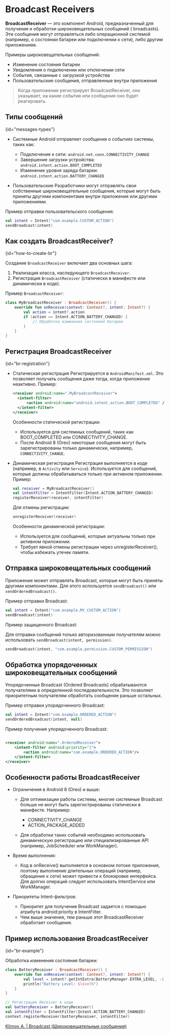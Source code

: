 # Broadcast Receivers

**BroadcastReceiver** — это компонент Android, предназначенный для получения и обработки широковещательных сообщений (
broadcasts). Эти сообщения могут отправляться либо операционной системой (например, о состоянии батареи или подключении
к сети), либо другим приложением.

Примеры широковещательных сообщений:

- Изменение состояния батареи
- Уведомления о подключении или отключении сети
- События, связанные с загрузкой устройства
- Пользовательские сообщения, отправленные внутри приложения

> Когда приложение регистрирует BroadcastReceiver, оно указывает, на какие события или сообщения оно будет реагировать.

## Типы сообщений

{id="messages-types"}

- Системные
  Android отправляет сообщения о событиях системы, таких как:
    - Подключение к сети: `android.net.conn.CONNECTIVITY_CHANGE`
    - Завершение загрузки устройства: `android.intent.action.BOOT_COMPLETED`
    - Изменение уровня заряда батареи: `android.intent.action.BATTERY_CHANGED`

- Пользовательские
  Разработчики могут отправлять свои собственные широковещательные сообщения, которые могут быть приняты другими
  компонентами внутри приложения или другими приложениями.

Пример отправки пользовательского сообщения:

```kotlin
val intent = Intent("com.example.CUSTOM_ACTION")
sendBroadcast(intent)
```

## Как создать BroadcastReceiver?

{id="how-to-create-br"}

Создание `BroadcastReceiver` включает два основных шага:

1. Реализация класса, наследующего `BroadcastReceiver`.
2. Регистрация `BroadcastReceiver` (статически в манифесте или динамически в коде).

Пример `BroadcastReceiver`:

```kotlin
class MyBroadcastReceiver : BroadcastReceiver() {
    override fun onReceive(context: Context?, intent: Intent?) {
        val action = intent?.action
        if (action == Intent.ACTION_BATTERY_CHANGED) {
            // Обработка изменения состояния батареи
        }
    }
}
```

## Регистрация BroadcastReceiver

{id="br-registration"}

- Статическая регистрация
  Регистрируется в `AndroidManifest.xml`. Это позволяет получать сообщения даже тогда, когда приложение неактивно.
  Пример:
  ```xml
  <receiver android:name=".MyBroadcastReceiver">
    <intent-filter>
        <action android:name="android.intent.action.BOOT_COMPLETED" />
    </intent-filter>
  </receiver>
  ```

  Особенности статической регистрации:
    - Используется для системных сообщений, таких как BOOT_COMPLETED или CONNECTIVITY_CHANGE.
    - После Android 8 (Oreo) некоторые сообщения могут быть зарегистрированы только динамически, например,
      `CONNECTIVITY_CHANGE`.

- Динамическая регистрация
  Регистрация выполняется в коде (например, в `Activity` или `Service`). Используется для сообщений, которые должны
  обрабатываться только при активном приложении.
  Пример:
  ```kotlin
  val receiver = MyBroadcastReceiver()
  val intentFilter = IntentFilter(Intent.ACTION_BATTERY_CHANGED)
  registerReceiver(receiver, intentFilter)
  ``` 

  Для отмены регистрации:
  ```kotlin
  unregisterReceiver(receiver)
  ```
  Особенности динамической регистрации:
    - Используется для сообщений, которые актуальны только при активном приложении.
    - Требует явной отмены регистрации через unregisterReceiver(), чтобы избежать утечек памяти.

## Отправка широковещательных сообщений

Приложение может отправлять Broadcast, которые могут быть приняты другими компонентами. Для этого используется
`sendBroadcast()` или `sendOrderedBroadcast()`.

Пример отправки Broadcast:

```kotlin
val intent = Intent("com.example.MY_CUSTOM_ACTION")
sendBroadcast(intent)
```

Пример защищенного Broadcast:

Для отправки сообщений только авторизованным получателям можно использовать `sendBroadcast(intent, permission)`.

```kotlin
sendBroadcast(intent, "com.example.permission.CUSTOM_PERMISSION")
```

## Обработка упорядоченных широковещательных сообщений

Упорядоченные Broadcast (Ordered Broadcasts) обрабатываются получателями в определенной последовательности. Это
позволяет приоритетным получателям обработать сообщение раньше остальных.

Пример отправки упорядоченного Broadcast:

```kotlin
val intent = Intent("com.example.ORDERED_ACTION")
sendOrderedBroadcast(intent, null)
```

Пример получения упорядоченного Broadcast:

```XML

<receiver android:name=".OrderedReceiver">
    <intent-filter android:priority="1">
        <action android:name="com.example.ORDERED_ACTION"/>
    </intent-filter>
</receiver>
```

## Особенности работы BroadcastReceiver

- Ограничения в Android 8 (Oreo) и выше:

    - Для оптимизации работы системы, многие системные Broadcast больше не могут быть зарегистрированы статически в
      манифесте.
      Например:
        - CONNECTIVITY_CHANGE
        - ACTION_PACKAGE_ADDED

    - Для обработки таких событий необходимо использовать динамическую регистрацию или специализированные API (например,
      JobScheduler или WorkManager).

- Время выполнения:

    - Код в onReceive() выполняется в основном потоке приложения, поэтому выполнение длительных операций (например,
      обращение к сети) может привести к блокировке интерфейса. Для долгих операций следует использовать IntentService
      или WorkManager.

- Приоритеты Intent-фильтров:

    - Приоритет для получения Broadcast задается с помощью атрибута android:priority в IntentFilter.
    - Чем выше значение, тем раньше этот BroadcastReceiver обработает сообщение.

## Пример использования BroadcastReceiver

{id="br-example"}

Обработка изменения состояния батареи:

```kotlin
class BatteryReceiver : BroadcastReceiver() {
    override fun onReceive(context: Context?, intent: Intent?) {
        val level = intent?.getIntExtra(BatteryManager.EXTRA_LEVEL, -1) ?: -1
        println("Battery Level: $level%")
    }
}

// Регистрация Receiver в коде
val batteryReceiver = BatteryReceiver()
val intentFilter = IntentFilter(Intent.ACTION_BATTERY_CHANGED)
context.registerReceiver(batteryReceiver, intentFilter)
```

<seealso>
  <category ref="src">
    <a href="https://developer.alexanderklimov.ru/android/broadcast.php">Klimov A. | Broadcast (Широковещательные сообщения)</a>
  </category>
</seealso>